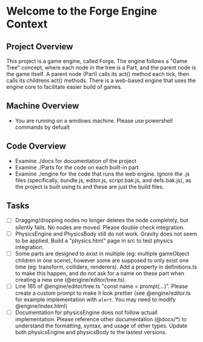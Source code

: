 # Welcome to the Forge Engine Context

## Project Overview
This project is a game engine, called Forge. The engine follows a "Game Tree" concept, where each node in the tree is a Part, and the parent node is the game itself. A parent node (Part) calls its act() method each tick, then calls its childrens act() methods. There is a web-based engine that uses the engine core to facilitate easier build of games.

## Machine Overview
- You are running on a windows machine. Please use powershell commands by defualt

## Code Overview
- Examine ./docs for documentation of the project
- Examine ./Parts for the code on each built-in part
- Examine ./engine for the code that runs the web engine. Ignore the .js files (specifically, bundle.js, editor.js, script.bak.js, and defs.bak.js), as the project is built using ts and these are just the build files.


## Tasks

- [ ] Dragging/dropping nodes no longer deletes the node completely, but silently fails. No nodes are moved. Please double check integration.
- [ ] PhysicsEngine and PhysicsBody still do not work. Gravity does not seem to be applied. Build a "physics.html" page in src to test physics integration.
- [ ] Some parts are designed to exist in multiple (eg: multiple gameObject children in one scene), however some are supposed to only exist one time (eg: transform, colliders, renderers). Add a property in definitions.ts to make this happen, and do not ask for a name on these part when creating a new one (@engine/editor/tree.ts).
- [ ] Line 165 of @engine/editor/tree.ts "const name = prompt(...)". Please create a custom prompt to make it look prettier (see @engine/editor.ts for example implementation with `alert`. You may need to modify @engine/index.html)
- [ ] Documentation for physicsEngine does not follow actuall implementation. Please reference other documentation (@docs/*) to understand the formatting, syntax, and usage of other types. Update both physicsEngine and physicsBody to the lastest versions.
